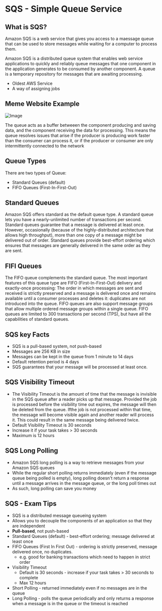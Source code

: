 # SQS - Simple Queue Service
## What is SQS?
Amazon SQS is a web service that gives you access to a maessage queue that can be used to store messages while waiting for a computer to process them.

Amazon SQS is a distributed queue system that enables web service applications to quickly and reliably queue messages that one component in the application generates to be consumed by another component. A queue is a temporary repository for messages that are awaiting processing.

- Oldest AWS Service
- A way of assigning jobs



## Meme Website Example

![Image](https://i.imgur.com/heG8oQl.jpg?1)


The queue acts as a buffer betweeen the component producing and saving data, and the component receiving the data for processing. This means the queue resolves issues that arise if the producer is producing work faster than the consumer can process it, or if the producer or consumer are only intermittently connected to the network


## Queue Types
There are two types of Queue:
- Standard Queues (default)
- FIFO Queues (First-In-First-Out)

## Standard Queues
Amazon SQS offers standard as the default queue type. A standard queue lets you have a nearly-unlimited number of transactions per second. Standard queues guarantee that a message is delivered at least once. However, occasionally (because of the highly-distributed architecture that allows high throughput), more than one copy of a message might be delivered out of order. Standard queues provide best-effort ordering which ensures that messages are generally delivered in the same order as they are sent. 

## FIFI Queues
The FIFO queue complements the standard queue. The most important features of this queue type are FIFO (First-In-First-Out) delivery and exactly-once processing: The order in which messages are sent and received is strictly preserved and a message is delivered once and remains available until a consumer processes and deletes it: duplicates are not introduced into the queue. FIFO queues are also support message groups that allow multiple ordered message groups within a single queue. FIFO queues are limited to 300 transactions per second (TPS), but have all the capabilities of standard queues.

## SQS key Facts
- SQS is a pull-based system, not push-based
- Messages are 256 KB in size
- Messages can be kept in the queue from 1 minute to 14 days
- Default retention period is 4 days
- SQS guarantees that your message will be processed at least once.

## SQS Visibility Timeout
- The Visibility Timeout is the amount of time that the message is invisible in the SQS queue after a reader picks up that message. Provided the job is processed before the visibility time out expires, the message will then be deleted from the queue. Ifthe job is not processed within that time, the message will become visible again and another reader will process it. This could result in the same message being delivered twice.
- Default Visibility Timeout is 30 seconds
- Increase it if your task takes > 30 seconds
- Maximum is 12 hours

## SQS Long Polling 
- Amazon SQS long polling is a way to retrieve messages from your Amazon SQS queues
- While the regular short polling returns immediately (even if the message queue being polled is empty), long polling doesn't return a response until a message arrives in the message queue, or the long poll times out
- As such, long polling can save you money

## SQS - Exam Tips
 - SQS is a distributed message queueing system
 - Allows you to decouple the components of an application so that they are independent
 - **Pull-based**, not push-based
- Standard Queues (default) - best-effort ordering; message delivered at least once
- FIFO Queues (First In First Out) - ordering is strictly preserved, message delivered once, no duplicates.
    - e.g. good for banking transactions which need to happen in strict order
- Visibility Timeout
    - Default is 30 seconds - increase if your task takes > 30 seconds to complete
    - Max 12 hours
- Short Polling - returned immediately even if no messages are in the queue
- Long Polling - polls the queue periodically and only returns a response when a message is in the queue or the timeout is reached






